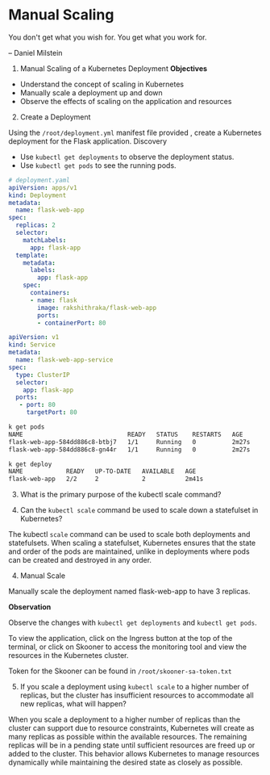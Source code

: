 # Manual Scaling

You don't get what you wish for. You get what you work for.

– Daniel Milstein

1. Manual Scaling of a Kubernetes Deployment
**Objectives**

- Understand the concept of scaling in Kubernetes
- Manually scale a deployment up and down
- Observe the effects of scaling on the application and resources

2. Create a Deployment

Using the ``` /root/deployment.yml ``` manifest file provided , create a Kubernetes deployment for the Flask application.
Discovery

- Use ``` kubectl get deployments ``` to observe the deployment status.
- Use ``` kubectl get pods ``` to see the running pods.


```yaml
# deployment.yaml
apiVersion: apps/v1
kind: Deployment
metadata:
  name: flask-web-app
spec:
  replicas: 2
  selector:
    matchLabels:
      app: flask-app
  template:
    metadata:
      labels:
        app: flask-app
    spec:
      containers:
      - name: flask
        image: rakshithraka/flask-web-app
        ports:
        - containerPort: 80

apiVersion: v1
kind: Service
metadata:
  name: flask-web-app-service
spec:
  type: ClusterIP
  selector:
    app: flask-app
  ports:
   - port: 80
     targetPort: 80    
```

```bash
k get pods
NAME                             READY   STATUS    RESTARTS   AGE
flask-web-app-584dd886c8-btbj7   1/1     Running   0          2m27s
flask-web-app-584dd886c8-gn44r   1/1     Running   0          2m27s

k get deploy
NAME            READY   UP-TO-DATE   AVAILABLE   AGE
flask-web-app   2/2     2            2           2m41s
```

3. What is the primary purpose of the kubectl scale command?

4. Can the ``` kubectl scale ``` command be used to scale down a statefulset in Kubernetes?

The kubectl ``` scale ``` command can be used to scale both deployments and statefulsets. When scaling a statefulset, Kubernetes ensures that the state and order of the pods are maintained, unlike in deployments where pods can be created and destroyed in any order.

4. Manual Scale

Manually scale the deployment named flask-web-app to have 3 replicas.

**Observation**

Observe the changes with ``` kubectl get deployments ``` and ``` kubectl get pods ```.


To view the application, click on the Ingress button at the top of the terminal, or click on Skooner to access the monitoring tool and view the resources in the Kubernetes cluster.

Token for the Skooner can be found in ``` /root/skooner-sa-token.txt ```

5. If you scale a deployment using ``` kubectl scale ``` to a higher number of replicas, but the cluster has insufficient resources to accommodate all new replicas, what will happen?

When you scale a deployment to a higher number of replicas than the cluster can support due to resource constraints, Kubernetes will create as many replicas as possible within the available resources. The remaining replicas will be in a pending state until sufficient resources are freed up or added to the cluster. This behavior allows Kubernetes to manage resources dynamically while maintaining the desired state as closely as possible.






